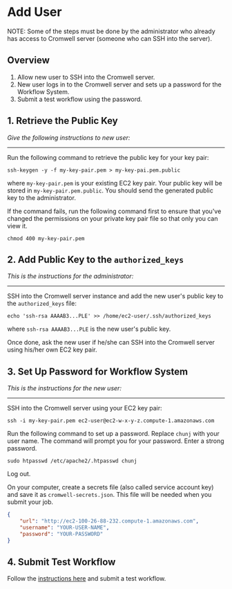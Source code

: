 # Add User

NOTE: Some of the steps must be done by the administrator who already has access to Cromwell server (someone who can SSH into the server).

## Overview

1. Allow new user to SSH into the Cromwell server.
1. New user logs in to the Cromwell server and sets up a password for the Workflow System.
1. Submit a test workflow using the password.

## 1. Retrieve the Public Key

_Give the following instructions to new user:_

---
Run the following command to retrieve the public key for your key pair:

```
ssh-keygen -y -f my-key-pair.pem > my-key-pai.pem.public
```

where `my-key-pair.pem` is your existing EC2 key pair. Your public key will be stored in `my-key-pair.pem.public`. You should send the generated public key to the administrator.

If the command fails, run the following command first to ensure that you've changed the permissions on your private key pair file so that only you can view it.

```
chmod 400 my-key-pair.pem
```

## 2. Add Public Key to the `authorized_keys`

_This is the instructions for the administrator:_

---
SSH into the Cromwell server instance and add the new user's public key to the `authorized_keys` file:

```
echo 'ssh-rsa AAAAB3...PLE' >> /home/ec2-user/.ssh/authorized_keys
```

where `ssh-rsa AAAAB3...PLE` is the new user's public key.

Once done, ask the new user if he/she can SSH into the Cromwell server using his/her own EC2 key pair.

## 3. Set Up Password for Workflow System

_This is the instructions for the new user:_

---
SSH into the Cromwell server using your EC2 key pair:

```
ssh -i my-key-pair.pem ec2-user@ec2-w-x-y-z.compute-1.amazonaws.com
```

Run the following command to set up a password. Replace `chunj` with your user name. The command will prompt you for your password. Enter a strong password.

```
sudo htpasswd /etc/apache2/.htpasswd chunj
```

Log out.

On your computer, create a secrets file (also called service account key) and save it as `cromwell-secrets.json`. This file will be needed when you submit your job.

```json
{
    "url": "http://ec2-100-26-88-232.compute-1.amazonaws.com",
    "username": "YOUR-USER-NAME",
    "password": "YOUR-PASSWORD"
}
```

## 4. Submit Test Workflow

Follow the [instructions here](../../test-workflow/README.md) and submit a test workflow.
